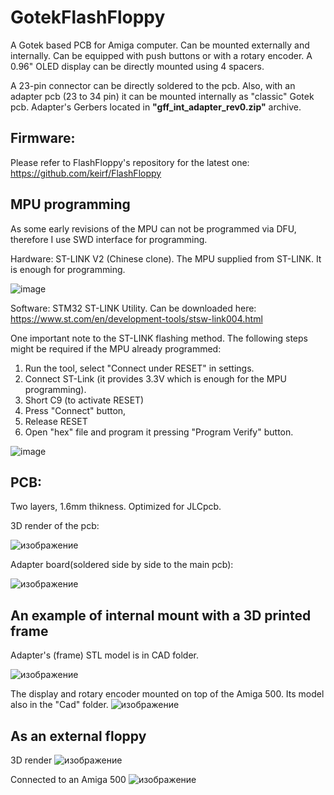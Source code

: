 # GotekFlashFloppy

A Gotek based PCB for Amiga computer. Can be mounted externally and internally.
Can be equipped with push buttons or with a rotary encoder. A 0.96" OLED display can be directly mounted using 4 spacers. 

A 23-pin connector can be directly soldered to the pcb. Also, with an adapter pcb (23 to 34 pin) it can be mounted internally as "classic" Gotek pcb. 
Adapter's Gerbers located in **"gff_int_adapter_rev0.zip"** archive.

## Firmware: 

Please refer to FlashFloppy's repository for the latest one: https://github.com/keirf/FlashFloppy

## MPU programming

As some early revisions of the MPU can not be programmed via DFU, therefore I use SWD interface for programming.

Hardware: ST-LINK V2 (Chinese clone).
The MPU supplied from ST-LINK. It is enough for programming.

![image](https://user-images.githubusercontent.com/81614352/161376170-f51de39b-b773-4ece-bd92-1ba2a78fee27.png)


Software: STM32 ST-LINK Utility. Can be downloaded here: https://www.st.com/en/development-tools/stsw-link004.html

One important note to the ST-LINK flashing method. The following steps might be required if the MPU already programmed:
1. Run the tool, select "Connect under RESET" in settings. 
2. Connect ST-Link (it provides 3.3V which is enough for the MPU programming). 
3. Short C9 (to activate RESET)
4. Press "Connect" button, 
5. Release RESET
6. Open "hex" file and program it pressing "Program Verify" button.

![image](https://user-images.githubusercontent.com/81614352/161376354-b9f38411-f5d8-49ba-a336-605454dd63c4.png)



## PCB:

Two layers, 1.6mm thikness. Optimized for JLCpcb.

3D render of the pcb:

![изображение](https://user-images.githubusercontent.com/81614352/147295152-706d75bf-d8f5-40ec-aabd-f7ac8d367e31.png)

Adapter board(soldered side by side to the main pcb):

![изображение](https://user-images.githubusercontent.com/81614352/147295380-0f68693d-83f9-445c-b219-cb39a0d05e49.png)


## An example of internal mount with a 3D printed frame
Adapter's (frame) STL model is in CAD folder.


![изображение](https://user-images.githubusercontent.com/81614352/149626035-84b3a01c-4d0e-413d-bd10-ca4955fdb4cc.png)


The display and rotary encoder mounted on top of the Amiga 500. Its model also in the "Cad" folder.
![изображение](https://user-images.githubusercontent.com/81614352/149626079-a46008b2-d571-40e1-984e-06d83c1680c4.png)

## As an external floppy
3D render
![изображение](https://user-images.githubusercontent.com/81614352/151380256-0f387eae-9beb-4d54-aaa4-10b2c35eb94d.png)

Connected to an Amiga 500
![изображение](https://user-images.githubusercontent.com/81614352/151381351-cd62bc86-be2c-4154-a5bb-29decbf1ad6e.png)

